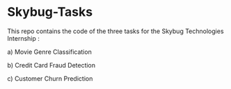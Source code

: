 # Skybug-Tasks
This repo contains the code of the three tasks for the Skybug Technologies Internship :

a) Movie Genre Classification

b) Credit Card Fraud Detection

c) Customer Churn Prediction

